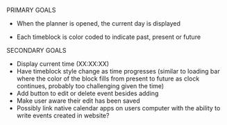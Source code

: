 PRIMARY GOALS

- When the planner is opened, the current day is displayed
<!-- - Scrolling down presents user with timeblocks for standard business hours -->
- Each timeblock is color coded to indicate past, present or future
  <!-- - When user clicks timeblock they can add an event -->
  <!-- - User is able to save event to timeblock (local storage) -->
  <!-- - Refreshing page reveals that text in timeblock persists -->

SECONDARY GOALS

- Display current time (XX:XX:XX)
- Have timeblock style change as time progresses (similar to loading bar where the color of the block fills from present to future as clock continues, probably too challenging given the time)
- Add button to edit or delete event besides adding
- Make user aware their edit has been saved
- Possibly link native calendar apps on users computer with the ability to write events created in website?
